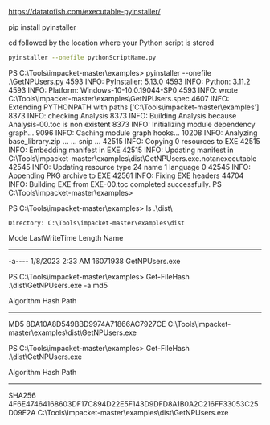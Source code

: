 https://datatofish.com/executable-pyinstaller/

pip install pyinstaller

cd followed by the location where your Python script is stored

```sh
pyinstaller --onefile pythonScriptName.py
```

PS C:\Tools\impacket-master\examples> pyinstaller --onefile .\GetNPUsers.py
4593 INFO: PyInstaller: 5.13.0
4593 INFO: Python: 3.11.2
4593 INFO: Platform: Windows-10-10.0.19044-SP0
4593 INFO: wrote C:\Tools\impacket-master\examples\GetNPUsers.spec
4607 INFO: Extending PYTHONPATH with paths
['C:\\Tools\\impacket-master\\examples']
8373 INFO: checking Analysis
8373 INFO: Building Analysis because Analysis-00.toc is non existent
8373 INFO: Initializing module dependency graph...
9096 INFO: Caching module graph hooks...
10208 INFO: Analyzing base_library.zip ...
... snip ...
42515 INFO: Copying 0 resources to EXE
42515 INFO: Embedding manifest in EXE
42515 INFO: Updating manifest in C:\Tools\impacket-master\examples\dist\GetNPUsers.exe.notanexecutable
42545 INFO: Updating resource type 24 name 1 language 0
42545 INFO: Appending PKG archive to EXE
42561 INFO: Fixing EXE headers
44704 INFO: Building EXE from EXE-00.toc completed successfully.
PS C:\Tools\impacket-master\examples>


PS C:\Tools\impacket-master\examples> ls .\dist\


    Directory: C:\Tools\impacket-master\examples\dist


Mode                 LastWriteTime         Length Name
----                 -------------         ------ ----
-a----          1/8/2023   2:33 AM       16071938 GetNPUsers.exe


PS C:\Tools\impacket-master\examples> Get-FileHash .\dist\GetNPUsers.exe -a md5

Algorithm       Hash                                                                   Path
---------       ----                                                                   ----
MD5             8DA10A8D549BBD9974A71866AC7927CE                                       C:\Tools\impacket-master\examples\dist\GetNPUsers.exe


PS C:\Tools\impacket-master\examples> Get-FileHash .\dist\GetNPUsers.exe

Algorithm       Hash                                                                   Path
---------       ----                                                                   ----
SHA256          4F6E47464168603DF17C894D22E5F143D9DFD8A1B0A2C216FF33053C25D09F2A       C:\Tools\impacket-master\examples\dist\GetNPUsers.exe